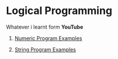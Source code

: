 # Logical Programming 
Whatever i learnt form **YouTube**

1. [Numeric Program Examples](https://github.com/devsantosh1502/Src/tree/master/LogicalPrograms/NumberPrograms)

2. [String Program Examples]()


